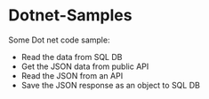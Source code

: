 # Dotnet-Samples
Some Dot net code sample:
- Read the data from SQL DB
- Get the JSON data from public API
- Read the JSON from an API
- Save the JSON response as an object to SQL DB

